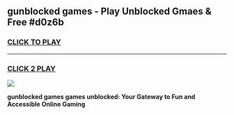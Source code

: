 
## gunblocked games - Play Unblocked Gmaes & Free #d0z6b
<h3>
<a href="https://news.freeplayer.one?title=gunblocked_games&ref=03M">CLICK TO PLAY</a></h3>
<hr>

<h3>
<a href="https://news.freeplayer.one?title=gunblocked_games&ref=03M">CLICK 2 PLAY</a>
  
</h3>

<a href="https://news.freeplayer.one?title=gunblocked_games&ref=03M"><img src="https://clearcache.store/games.png"></a>


**gunblocked games games unblocked: Your Gateway to Fun and Accessible Online Gaming**

